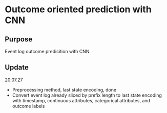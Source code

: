 # Outcome oriented prediction with CNN

## Purpose
Event log outcome predicition with CNN

## Update
20.07.27 
- Preprocessing method, last state encoding, done 
- Convert event log already sliced by prefix length to last state encoding with timestamp, continuous attributes, categorical attributes, and outcome labels
